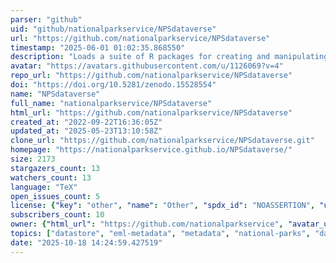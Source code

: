 ```yaml
---
parser: "github"
uid: "github/nationalparkservice/NPSdataverse"
url: "https://github.com/nationalparkservice/NPSdataverse"
timestamp: "2025-06-01 01:02:35.868550"
description: "Loads a suite of R packages for creating and manipulating data packages including interacting with DataStore."
avatar: "https://avatars.githubusercontent.com/u/1126069?v=4"
repo_url: "https://github.com/nationalparkservice/NPSdataverse"
doi: "https://doi.org/10.5281/zenodo.15528554"
name: "NPSdataverse"
full_name: "nationalparkservice/NPSdataverse"
html_url: "https://github.com/nationalparkservice/NPSdataverse"
created_at: "2022-09-22T16:36:05Z"
updated_at: "2025-05-23T13:10:58Z"
clone_url: "https://github.com/nationalparkservice/NPSdataverse.git"
homepage: "https://nationalparkservice.github.io/NPSdataverse/"
size: 2173
stargazers_count: 13
watchers_count: 13
language: "TeX"
open_issues_count: 5
license: {"key": "other", "name": "Other", "spdx_id": "NOASSERTION", "url": null, "node_id": "MDc6TGljZW5zZTA="}
subscribers_count: 10
owner: {"html_url": "https://github.com/nationalparkservice", "avatar_url": "https://avatars.githubusercontent.com/u/1126069?v=4", "login": "nationalparkservice", "type": "Organization"}
topics: ["datastore", "eml-metadata", "metadata", "national-parks", "data-packages", "r", "r-package", "ecological-metadata-language", "eml", "accessible", "data-package", "findable", "interoperable", "machine-readable", "national-park-service", "open-data", "reuseable"]
date: "2025-10-18 14:24:59.427519"
---
```

